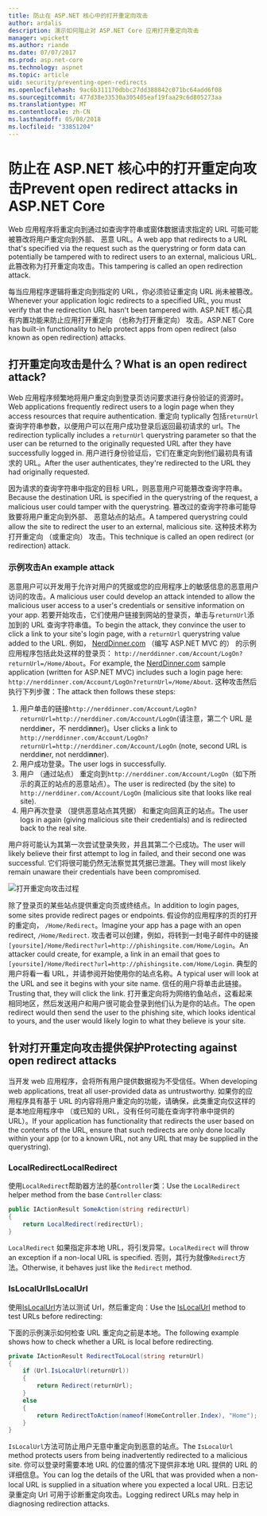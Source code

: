 ```yaml
---
title: 防止在 ASP.NET 核心中的打开重定向攻击
author: ardalis
description: 演示如何阻止对 ASP.NET Core 应用打开重定向攻击
manager: wpickett
ms.author: riande
ms.date: 07/07/2017
ms.prod: asp.net-core
ms.technology: aspnet
ms.topic: article
uid: security/preventing-open-redirects
ms.openlocfilehash: 9ac6b311170dbbc27dd388842c071bc64add6f08
ms.sourcegitcommit: 477d38e33530a305405eaf19faa29c6d805273aa
ms.translationtype: MT
ms.contentlocale: zh-CN
ms.lasthandoff: 05/08/2018
ms.locfileid: "33851204"
---
```

# <a name="prevent-open-redirect-attacks-in-aspnet-core"></a><span data-ttu-id="fba80-103">防止在 ASP.NET 核心中的打开重定向攻击</span><span class="sxs-lookup"><span data-stu-id="fba80-103">Prevent open redirect attacks in ASP.NET Core</span></span>

<span data-ttu-id="fba80-104">Web 应用程序将重定向到通过如查询字符串或窗体数据请求指定的 URL 可能可能被篡改将用户重定向到外部、 恶意 URL。</span><span class="sxs-lookup"><span data-stu-id="fba80-104">A web app that redirects to a URL that's specified via the request such as the querystring or form data can potentially be tampered with to redirect users to an external, malicious URL.</span></span> <span data-ttu-id="fba80-105">此篡改称为打开重定向攻击。</span><span class="sxs-lookup"><span data-stu-id="fba80-105">This tampering is called an open redirection attack.</span></span>

<span data-ttu-id="fba80-106">每当应用程序逻辑将重定向到指定的 URL，你必须验证重定向 URL 尚未被篡改。</span><span class="sxs-lookup"><span data-stu-id="fba80-106">Whenever your application logic redirects to a specified URL, you must verify that the redirection URL hasn't been tampered with.</span></span> <span data-ttu-id="fba80-107">ASP.NET 核心具有内置功能来防止应用打开重定向 （也称为打开重定向） 攻击。</span><span class="sxs-lookup"><span data-stu-id="fba80-107">ASP.NET Core has built-in functionality to help protect apps from open redirect (also known as open redirection) attacks.</span></span>

## <a name="what-is-an-open-redirect-attack"></a><span data-ttu-id="fba80-108">打开重定向攻击是什么？</span><span class="sxs-lookup"><span data-stu-id="fba80-108">What is an open redirect attack?</span></span>

<span data-ttu-id="fba80-109">Web 应用程序频繁地将用户重定向到登录页访问要求进行身份验证的资源时。</span><span class="sxs-lookup"><span data-stu-id="fba80-109">Web applications frequently redirect users to a login page when they access resources that require authentication.</span></span> <span data-ttu-id="fba80-110">重定向 typlically 包括`returnUrl`查询字符串参数，以便用户可以在用户成功登录后返回最初请求的 url。</span><span class="sxs-lookup"><span data-stu-id="fba80-110">The redirection typlically includes a `returnUrl` querystring parameter so that the user can be returned to the originally requested URL after they have successfully logged in.</span></span> <span data-ttu-id="fba80-111">用户进行身份验证后，它们在重定向到他们最初具有请求的 URL。</span><span class="sxs-lookup"><span data-stu-id="fba80-111">After the user authenticates, they're redirected to the URL they had originally requested.</span></span>

<span data-ttu-id="fba80-112">因为请求的查询字符串中指定的目标 URL，则恶意用户可能篡改查询字符串。</span><span class="sxs-lookup"><span data-stu-id="fba80-112">Because the destination URL is specified in the querystring of the request, a malicious user could tamper with the querystring.</span></span> <span data-ttu-id="fba80-113">篡改过的查询字符串可能导致要将用户重定向到外部、 恶意站点的站点。</span><span class="sxs-lookup"><span data-stu-id="fba80-113">A tampered querystring could allow the site to redirect the user to an external, malicious site.</span></span> <span data-ttu-id="fba80-114">这种技术称为打开重定向 （或重定向） 攻击。</span><span class="sxs-lookup"><span data-stu-id="fba80-114">This technique is called an open redirect (or redirection) attack.</span></span>

### <a name="an-example-attack"></a><span data-ttu-id="fba80-115">示例攻击</span><span class="sxs-lookup"><span data-stu-id="fba80-115">An example attack</span></span>

<span data-ttu-id="fba80-116">恶意用户可以开发用于允许对用户的凭据或您的应用程序上的敏感信息的恶意用户访问的攻击。</span><span class="sxs-lookup"><span data-stu-id="fba80-116">A malicious user could develop an attack intended to allow the malicious user access to a user's credentials or sensitive information on your app.</span></span> <span data-ttu-id="fba80-117">若要开始攻击，它们使用户链接到网站的登录页，单击与`returnUrl`添加到的 URL 查询字符串值。</span><span class="sxs-lookup"><span data-stu-id="fba80-117">To begin the attack, they convince the user to click a link to your site's login page, with a `returnUrl` querystring value added to the URL.</span></span> <span data-ttu-id="fba80-118">例如， [NerdDinner.com](http://nerddinner.com) （编写 ASP.NET MVC 的） 的示例应用程序包括此处这样的登录页： `http://nerddinner.com/Account/LogOn?returnUrl=/Home/About`。</span><span class="sxs-lookup"><span data-stu-id="fba80-118">For example, the [NerdDinner.com](http://nerddinner.com) sample application (written for ASP.NET MVC) includes such a login page here: `http://nerddinner.com/Account/LogOn?returnUrl=/Home/About`.</span></span> <span data-ttu-id="fba80-119">这种攻击然后执行下列步骤：</span><span class="sxs-lookup"><span data-stu-id="fba80-119">The attack then follows these steps:</span></span>

1. <span data-ttu-id="fba80-120">用户单击的链接`http://nerddinner.com/Account/LogOn?returnUrl=http://nerddiner.com/Account/LogOn`(请注意，第二个 URL 是 nerddi**n**er，不 nerddi**nn**er)。</span><span class="sxs-lookup"><span data-stu-id="fba80-120">User clicks a link to `http://nerddinner.com/Account/LogOn?returnUrl=http://nerddiner.com/Account/LogOn` (note, second URL is nerddi**n**er, not nerddi**nn**er).</span></span>
2. <span data-ttu-id="fba80-121">用户成功登录。</span><span class="sxs-lookup"><span data-stu-id="fba80-121">The user logs in successfully.</span></span>
3. <span data-ttu-id="fba80-122">用户 （通过站点） 重定向到`http://nerddiner.com/Account/LogOn`（如下所示的真正的站点的恶意站点）。</span><span class="sxs-lookup"><span data-stu-id="fba80-122">The user is redirected (by the site) to `http://nerddiner.com/Account/LogOn` (malicious site that looks like real site).</span></span>
4. <span data-ttu-id="fba80-123">用户再次登录 （提供恶意站点其凭据） 和重定向回真正的站点。</span><span class="sxs-lookup"><span data-stu-id="fba80-123">The user logs in again (giving malicious site their credentials) and is redirected back to the real site.</span></span>

<span data-ttu-id="fba80-124">用户将可能认为其第一次尝试登录失败，并且其第二个已成功。</span><span class="sxs-lookup"><span data-stu-id="fba80-124">The user will likely believe their first attempt to log in failed, and their second one was successful.</span></span> <span data-ttu-id="fba80-125">它们将很可能仍然无法察觉其凭据已泄漏。</span><span class="sxs-lookup"><span data-stu-id="fba80-125">They will most likely remain unaware their credentials have been compromised.</span></span>

![打开重定向攻击过程](preventing-open-redirects/_static/open-redirection-attack-process.png)

<span data-ttu-id="fba80-127">除了登录页的某些站点提供重定向页或终结点。</span><span class="sxs-lookup"><span data-stu-id="fba80-127">In addition to login pages, some sites provide redirect pages or endpoints.</span></span> <span data-ttu-id="fba80-128">假设你的应用程序的页的打开的重定向， `/Home/Redirect`。</span><span class="sxs-lookup"><span data-stu-id="fba80-128">Imagine your app has a page with an open redirect, `/Home/Redirect`.</span></span> <span data-ttu-id="fba80-129">攻击者可以创建，例如，将转到一封电子邮件中的链接`[yoursite]/Home/Redirect?url=http://phishingsite.com/Home/Login`。</span><span class="sxs-lookup"><span data-stu-id="fba80-129">An attacker could create, for example, a link in an email that goes to `[yoursite]/Home/Redirect?url=http://phishingsite.com/Home/Login`.</span></span> <span data-ttu-id="fba80-130">典型的用户将看一看 URL，并请参阅开始使用你的站点名称。</span><span class="sxs-lookup"><span data-stu-id="fba80-130">A typical user will look at the URL and see it begins with your site name.</span></span> <span data-ttu-id="fba80-131">信任的用户将单击此链接。</span><span class="sxs-lookup"><span data-stu-id="fba80-131">Trusting that, they will click the link.</span></span> <span data-ttu-id="fba80-132">打开重定向将为网络钓鱼站点，这看起来相同地区，然后发送用户和用户很可能会登录到他们认为是你的站点。</span><span class="sxs-lookup"><span data-stu-id="fba80-132">The open redirect would then send the user to the phishing site, which looks identical to yours, and the user would likely login to what they believe is your site.</span></span>

## <a name="protecting-against-open-redirect-attacks"></a><span data-ttu-id="fba80-133">针对打开重定向攻击提供保护</span><span class="sxs-lookup"><span data-stu-id="fba80-133">Protecting against open redirect attacks</span></span>

<span data-ttu-id="fba80-134">当开发 web 应用程序，会将所有用户提供数据视为不受信任。</span><span class="sxs-lookup"><span data-stu-id="fba80-134">When developing web applications, treat all user-provided data as untrustworthy.</span></span> <span data-ttu-id="fba80-135">如果你的应用程序具有基于 URL 的内容将用户重定向的功能，请确保，此类重定向仅这样的是本地应用程序中 （或已知的 URL，没有任何可能在查询字符串中提供的 URL）。</span><span class="sxs-lookup"><span data-stu-id="fba80-135">If your application has functionality that redirects the user based on the contents of the URL,  ensure that such redirects are only done locally within your app (or to a known URL, not any URL that may be supplied in the querystring).</span></span>

### <a name="localredirect"></a><span data-ttu-id="fba80-136">LocalRedirect</span><span class="sxs-lookup"><span data-stu-id="fba80-136">LocalRedirect</span></span>

<span data-ttu-id="fba80-137">使用`LocalRedirect`帮助器方法的基`Controller`类：</span><span class="sxs-lookup"><span data-stu-id="fba80-137">Use the `LocalRedirect` helper method from the base `Controller` class:</span></span>

```csharp
public IActionResult SomeAction(string redirectUrl)
{
    return LocalRedirect(redirectUrl);
}
```

<span data-ttu-id="fba80-138">`LocalRedirect` 如果指定非本地 URL，将引发异常。</span><span class="sxs-lookup"><span data-stu-id="fba80-138">`LocalRedirect` will throw an exception if a non-local URL is specified.</span></span> <span data-ttu-id="fba80-139">否则，其行为就像`Redirect`方法。</span><span class="sxs-lookup"><span data-stu-id="fba80-139">Otherwise, it behaves just like the `Redirect` method.</span></span>

### <a name="islocalurl"></a><span data-ttu-id="fba80-140">IsLocalUrl</span><span class="sxs-lookup"><span data-stu-id="fba80-140">IsLocalUrl</span></span>

<span data-ttu-id="fba80-141">使用[IsLocalUrl](/dotnet/api/Microsoft.AspNetCore.Mvc.IUrlHelper?view=aspnetcore-2.0#Microsoft_AspNetCore_Mvc_IUrlHelper_IsLocalUrl_System_String_)方法以测试 Url，然后重定向：</span><span class="sxs-lookup"><span data-stu-id="fba80-141">Use the [IsLocalUrl](/dotnet/api/Microsoft.AspNetCore.Mvc.IUrlHelper?view=aspnetcore-2.0#Microsoft_AspNetCore_Mvc_IUrlHelper_IsLocalUrl_System_String_) method to test URLs before redirecting:</span></span>

<span data-ttu-id="fba80-142">下面的示例演示如何检查 URL 重定向之前是本地。</span><span class="sxs-lookup"><span data-stu-id="fba80-142">The following example shows how to check whether a URL is local before redirecting.</span></span>

```csharp
private IActionResult RedirectToLocal(string returnUrl)
{
    if (Url.IsLocalUrl(returnUrl))
    {
        return Redirect(returnUrl);
    }
    else
    {
        return RedirectToAction(nameof(HomeController.Index), "Home");
    }
}
```

<span data-ttu-id="fba80-143">`IsLocalUrl`方法可防止用户无意中重定向到恶意的站点。</span><span class="sxs-lookup"><span data-stu-id="fba80-143">The `IsLocalUrl` method protects users from being inadvertently redirected to a malicious site.</span></span> <span data-ttu-id="fba80-144">你可以登录时需要本地 URL 的位置的情况下提供非本地 URL 提供的 URL 的详细信息。</span><span class="sxs-lookup"><span data-stu-id="fba80-144">You can log the details of the URL that was provided when a non-local URL is supplied in a situation where you expected a local URL.</span></span> <span data-ttu-id="fba80-145">日志记录重定向 Url 可用于诊断重定向攻击。</span><span class="sxs-lookup"><span data-stu-id="fba80-145">Logging redirect URLs may help in diagnosing redirection attacks.</span></span>
